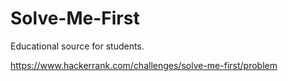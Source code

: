 # Solve-Me-First
Educational source for students.

https://www.hackerrank.com/challenges/solve-me-first/problem
